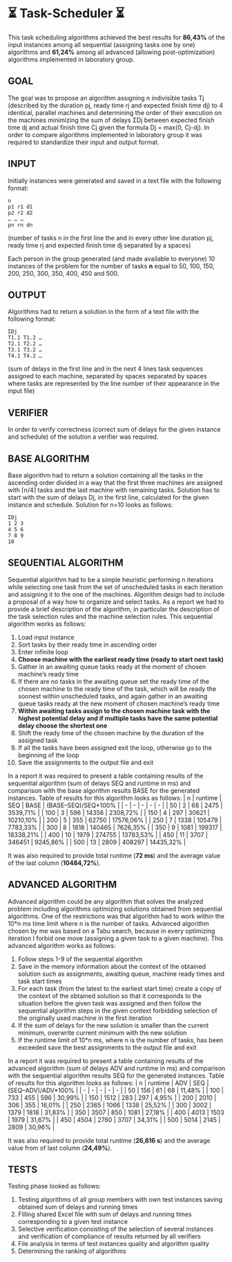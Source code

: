 # ⏳ Task-Scheduler ⏳
This task scheduling algorithms achieved the best results for **86,43%** of the input instances among all sequential (assigning tasks one by one) algorithms and **61,24%** among all advanced (allowing post-optimization) algorithms implemented in laboratory group.
## GOAL
The goal was to propose an algorithm assigning n indivisible tasks Tj (described by the duration pj, ready time rj and expected finish time dj) to 4 identical, parallel machines and determining the order of their execution on the machines minimizing the sum of delays ΣDj between expected finish time dj and actual finish time Cj given the formula Dj = max(0, Cj-dj). In order to compare algorithms implemented in laboratory group it was required to standardize their input and output format.
## INPUT
Initially instances were generated and saved in a text file with the following format:
```
n
p1 r1 d1
p2 r2 d2
… … …
pn rn dn
```
(number of tasks n in the first line the and in every other line duration pj, ready time rj and expected finish time dj separated by a spaces)

Each person in the group generated (and made available to everyone) 10 instances of the problem for the number of tasks **n** equal to 50, 100, 150, 200, 250, 300, 350, 400, 450 and 500.
## OUTPUT
Algorithms had to return a solution in the form of a text file with the following format:
```
ΣDj
T1.1 T1.2 …
T2.1 T2.2 …
T3.1 T3.2 …
T4.1 T4.2 …
```
(sum of delays in the first line and in the next 4 lines task sequences assigned to each machine, separated by spaces separated by spaces where tasks are represented by the line number of their appearance in the input file)
## VERIFIER
In order to verify correctness (correct sum of delays for the given instance and schedule) of the solution a verifier was required.
## BASE ALGORITHM
Base algorithm had to return a solution containing all the tasks in the ascending order divided in a way that the first three machines are assigned with ⌈n/4⌉ tasks and the last machine with remaining tasks. Solution has to start with the sum of delays Dj, in the first line, calculated for the given instance and schedule. Solution for n=10 looks as follows: 
```
ΣDj
1 2 3
4 5 6
7 8 9
10
```
## SEQUENTIAL ALGORITHM
Sequential algorithm had to be a simple heuristic performing n iterations while selecting one task from the set of unscheduled tasks in each iteration and assigning it to the one of the machines. Algorithm design had to include a proposal of a way how to organize and select tasks. As a report we had to provide a brief description of the algorithm, in particular the description of the task selection rules and the machine selection rules. This sequential algorithm works as follows:
1. Load input instance
2. Sort tasks by their ready time in ascending order
3. Enter infinite loop
4. **Choose machine with the earliest ready time (ready to start next task)**
5. Gather in an awaiting queue tasks ready at the moment of chosen machine’s ready time
6. If there are no tasks in the awaiting queue set the ready time of the chosen machine to the ready time of the task, which will be ready the soonest within unscheduled tasks, and again gather in an awaiting queue tasks ready at the new moment of chosen machine’s ready time
7. **Within awaiting tasks assign to the chosen machine task with the highest potential delay and if multiple tasks have the same potential delay choose the shortest one**
8. Shift the ready time of the chosen machine by the duration of the assigned task
9. If all the tasks have been assigned exit the loop, otherwise go to the beginning of the loop
10. Save the assignments to the output file and exit

In a report it was required to present a table containing results of the sequential algorithm (sum of delays SEQ and runtime in ms) and comparison with the base algorithm results BASE for the generated instances. Table of results for this algorithm looks as follows:
| n | runtime | SEQ | BASE | (BASE–SEQ)/SEQ*100% |
| - | - | - | - | - |
| 50 | 2 | 68 | 2475 | 3539,71% |
| 100 | 3 | 596 | 14356 | 2308,72% |
| 150 | 4 | 297 | 30621 | 10210,10% |
| 200 | 5 | 355 | 62750 | 17576,06% |
| 250 | 7 | 1338 | 105479 | 7783,33% |
| 300 | 8 | 1818 | 140465 | 7626,35% |
| 350 | 9 | 1081 | 199317 | 18338,21% |
| 400 | 10 | 1979 | 274755 | 13783,53% |
| 450 | 11 | 3707 | 346451 | 9245,86% |
| 500 | 13 | 2809 | 408297 | 14435,32% |

It was also required to provide total runtime (**72 ms**) and the average value of the last column (**10484,72%**).
## ADVANCED ALGORITHM
Advanced algorithm could be any algorithm that solves the analyzed problem including algorithms optimizing solutions obtained from sequential algorithms.  One of the restrictions was that algorithm had to work within the 10*n ms time limit where n is the number of tasks. Advanced algorithm chosen by me was based on a Tabu search, because in every optimizing iteration I forbid one move (assigning a given task to a given machine). This advanced algorithm works as follows:
1. Follow steps 1-9 of the sequential algorithm
2. Save in the memory information about the context of the obtained solution such as assignments, awaiting queue, machine ready times and task start times
3. For each task (from the latest to the earliest start time) create a copy of the context of the obtained solution so that it corresponds to the situation before the given task was assigned and then follow the sequential algorithm steps in the given context forbidding selection of the originally used machine in the first iteration
4. If the sum of delays for the new solution is smaller than the current minimum, overwrite current minimum with the new solution
5. If the runtime limit of 10*n ms, where n is the number of tasks, has been exceeded save the best assignments to the output file and exit

In a report it was required to present a table containing results of the advanced algorithm (sum of delays ADV and runtime in ms) and comparison with the sequential algorithm results SEQ for the generated instances. Table of results for this algorithm looks as follows:
| n | runtime | ADV | SEQ | (SEQ–ADV)/ADV*100% |
| - | - | - | - | - |
| 50 | 156 | 61 | 68 | 11,48% |
| 100 | 733 | 455 | 596 | 30,99% |
| 150 | 1512 | 283 | 297 | 4,95% |
| 200 | 2010 | 306 | 355 | 16,01% |
| 250 | 2365 | 1066 | 1338 | 25,52% |
| 300 | 3002 | 1379 | 1818 | 31,83% |
| 350 | 3507 | 850 | 1081 | 27,18% |
| 400 | 4013 | 1503 | 1979 | 31,67% |
| 450 | 4504 | 2760 | 3707 | 34,31% |
| 500 | 5014 | 2145 | 2809 | 30,96% |

It was also required to provide total runtime (**26,816 s**) and the average value from of last column (**24,49%**).

## TESTS
Testing phase looked as follows:
1. Testing algorithms of all group members with own test instances saving obtained sum of delays and running times
2. Filling shared Excel file with sum of delays and running times corresponding to a given test instance
3. Selective verification consisting of the selection of several instances and verification of compliance of results returned by all verifiers
4. File analysis in terms of test instances quality and algorithm quality 
5. Determining the ranking of algorithms
